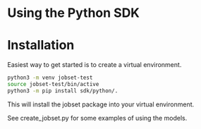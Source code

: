 # Using the Python SDK

# Installation

Easiest way to get started is to create a virtual environment.

```bash
python3 -m venv jobset-test
source jobset-test/bin/active
python3 -m pip install sdk/python/.
```

This will install the jobset package into your virtual environment.

See create_jobset.py for some examples of using the models.
